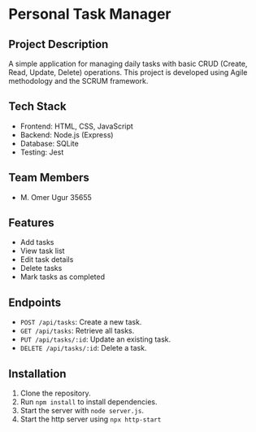 # Personal Task Manager

## Project Description
A simple application for managing daily tasks with basic CRUD (Create, Read, Update, Delete) operations. This project is developed using Agile methodology and the SCRUM framework.

## Tech Stack
- Frontend: HTML, CSS, JavaScript
- Backend: Node.js (Express)
- Database: SQLite
- Testing: Jest

## Team Members
- M. Omer Ugur 35655
## Features
- Add tasks
- View task list
- Edit task details
- Delete tasks
- Mark tasks as completed

## Endpoints
- `POST /api/tasks`: Create a new task.
- `GET /api/tasks`: Retrieve all tasks.
- `PUT /api/tasks/:id`: Update an existing task.
- `DELETE /api/tasks/:id`: Delete a task.

## Installation
1. Clone the repository.
2. Run `npm install` to install dependencies.
3. Start the server with `node server.js`.
4. Start the http server using `npx http-start`
